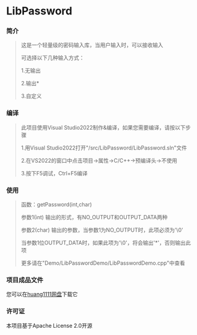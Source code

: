# LibPassword

### 简介

> 这是一个轻量级的密码输入库，当用户输入时，可以接收输入
>
> 可选择以下几种输入方式：
>
> 1.无输出
>
> 2.输出*
>
> 3.自定义

### 编译

> 此项目使用Visual Studio2022制作&编译，如果您需要编译，请按以下步骤
>
> 1.用Visual Studio2022打开"/src/LibPassword/LibPassword.sln"文件
>
> 2.在VS2022的窗口中点击项目->属性->C/C++->预编译头->不使用
>
> 3.按下F5调试，Ctrl+F5编译

### 使用

> 函数：getPassword(int,char)
>
> 参数1(int) 输出的形式，有NO_OUTPUT和OUTPUT_DATA两种
>
> 参数2(char) 输出的参数，当参数1为NO_OUTPUT时，此项必须为'\0'
>
> ​    当参数1位OUTPUT_DATA时，如果此项为'\0'，将会输出'*'，否则输出此项
>
> 更多请在"Demo/LibPasswordDemo/LibPasswordDemo.cpp"中查看

### 项目成品文件

您可以在[huang1111网盘](https://pan.huang1111.cn/s/mM5ZT1)下载它

### 许可证

本项目基于Apache License 2.0开源
